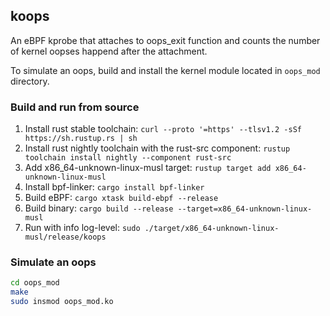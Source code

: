 ## koops
An eBPF kprobe that attaches to oops_exit function and counts the number of kernel oopses happend after the attachment.

To simulate an oops, build and install the kernel module located in `oops_mod` directory.
### Build and run from source 
1. Install rust stable toolchain: `curl --proto '=https' --tlsv1.2 -sSf https://sh.rustup.rs | sh`
1. Install rust nightly toolchain with the rust-src component: `rustup toolchain install nightly --component rust-src`
1. Add x86_64-unknown-linux-musl target: `rustup target add x86_64-unknown-linux-musl`
1. Install bpf-linker: `cargo install bpf-linker`
1. Build eBPF: `cargo xtask build-ebpf --release`
1. Build binary: `cargo build --release --target=x86_64-unknown-linux-musl`
1. Run with info log-level: `sudo ./target/x86_64-unknown-linux-musl/release/koops`

### Simulate an oops
```bash
cd oops_mod
make
sudo insmod oops_mod.ko
```